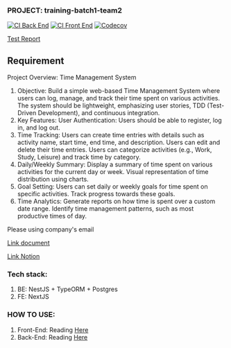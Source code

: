 ### PROJECT: training-batch1-team2

[![CI Back End](https://github.com/vvhien17/traning-batch-1-0804/actions/workflows/ci-backend.yml/badge.svg)](https://github.com/vvhien17/traning-batch-1-0804/actions/workflows/ci-backend.yml)
[![CI Front End](https://github.com/vvhien17/traning-batch-1-0804/actions/workflows/ci-frontend.yml/badge.svg)](https://github.com/vvhien17/traning-batch-1-0804/actions/workflows/ci-frontend.yml)
[![Codecov](https://img.shields.io/codecov/c/github/vvhien17/traning-batch-1-0804/main)](https://app.codecov.io/github/vvhien17/traning-batch-1-0804?search=&displayType=list)

<a href="https://vvhien17.github.io/traning-batch-1-0804/test-report.html">Test Report</a>

## Requirement

Project Overview: Time Management System

1. Objective:
   Build a simple web-based Time Management System where users can log, manage, and track their time spent on various activities. The system should be lightweight, emphasizing user stories, TDD (Test-Driven Development), and continuous integration.
2. Key Features:
   User Authentication: Users should be able to register, log in, and log out.
3. Time Tracking:
   Users can create time entries with details such as activity name, start time, end time, and description.
   Users can edit and delete their time entries.
   Users can categorize activities (e.g., Work, Study, Leisure) and track time by category.
4. Daily/Weekly Summary:
   Display a summary of time spent on various activities for the current day or week.
   Visual representation of time distribution using charts.
5. Goal Setting:
   Users can set daily or weekly goals for time spent on specific activities.
   Track progress towards these goals.
6. Time Analytics:
   Generate reports on how time is spent over a custom date range.
   Identify time management patterns, such as most productive times of day.

<p>Please using company's email</p> 
<a href ="https://drive.google.com/drive/u/0/folders/1RIypTN9H1YJ_Bj3LIJ5tgsdQ_NM47Fm-">Link document </a>

<a href ="https://www.notion.so/Training-batch1-08-04-616fb3d3a51c4a74bbb658112b5d964a?pvs=4"> Link Notion</a>

### Tech stack:

1. BE: NestJS + TypeORM + Postgres
2. FE: NextJS

### HOW TO USE:

1. Front-End: Reading <a href="https://github.com/vvhien17/traning-batch-1-0804/tree/main/tms-frontend">Here</a>
2. Back-End: Reading <a href="https://github.com/vvhien17/traning-batch-1-0804/tree/main/tms-backend">Here</a>
